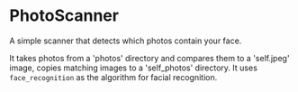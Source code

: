 # PhotoScanner
 A simple scanner that detects which photos contain your face.
 
 It takes photos from a 'photos' directory and compares them to a 'self.jpeg' image, copies matching images to a 'self_photos' directory.
 It uses `face_recognition` as the algorithm for facial recognition.
